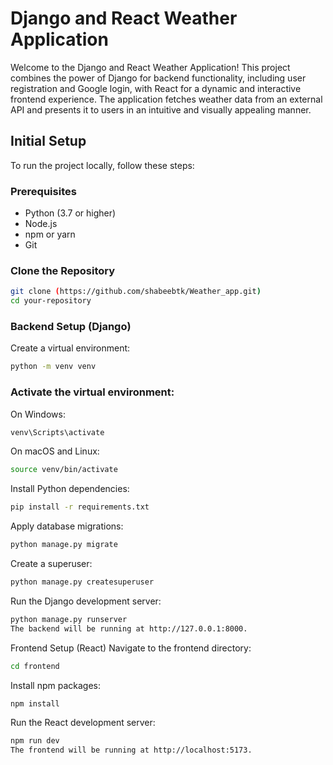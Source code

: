 # Django and React Weather Application

Welcome to the Django and React Weather Application! This project combines the power of Django for backend functionality, including user registration and Google login, with React for a dynamic and interactive frontend experience. The application fetches weather data from an external API and presents it to users in an intuitive and visually appealing manner.

## Initial Setup

To run the project locally, follow these steps:

### Prerequisites

- Python (3.7 or higher)
- Node.js
- npm or yarn
- Git

### Clone the Repository

```bash
git clone (https://github.com/shabeebtk/Weather_app.git)
cd your-repository
```

### Backend Setup (Django)
Create a virtual environment:

```bash
python -m venv venv
```

### Activate the virtual environment:

On Windows:
```bash
venv\Scripts\activate
```
On macOS and Linux:
```bash
source venv/bin/activate
```

Install Python dependencies:

```bash
pip install -r requirements.txt
```

Apply database migrations:

```bash
python manage.py migrate
```
Create a superuser:
```bash
python manage.py createsuperuser
```
Run the Django development server:

```bash
python manage.py runserver
The backend will be running at http://127.0.0.1:8000.
```

Frontend Setup (React)
Navigate to the frontend directory:

```bash
cd frontend
```
Install npm packages:

```bash
npm install 
```
Run the React development server:

```bash
npm run dev  
The frontend will be running at http://localhost:5173.

